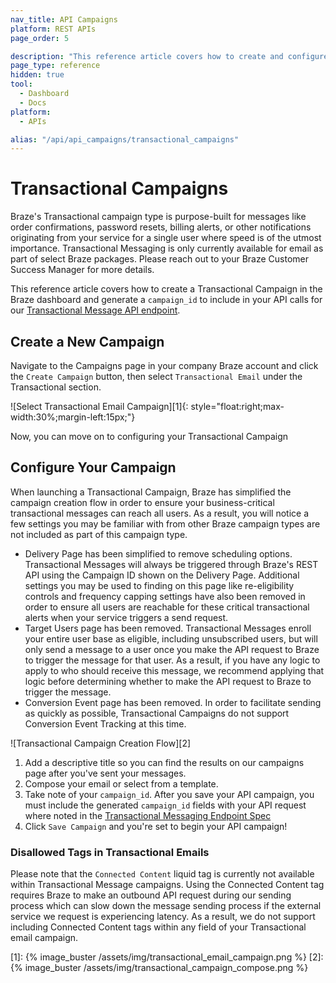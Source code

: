 ```yaml
---
nav_title: API Campaigns
platform: REST APIs
page_order: 5

description: "This reference article covers how to create and configure a new Braze Transactional Message Campaign."
page_type: reference
hidden: true
tool:
  - Dashboard
  - Docs
platform:
  - APIs

alias: "/api/api_campaigns/transactional_campaigns"
---
```

# Transactional Campaigns

Braze's Transactional campaign type is purpose-built for messages like order confirmations, password resets, billing alerts, or other notifications originating from your service for a single user where speed is of the utmost importance. Transactional Messaging is only currently available for email as part of select Braze packages. Please reach out to your Braze Customer Success Manager for more details. 

This reference article covers how to create a Transactional Campaign in the Braze dashboard and generate a `campaign_id` to include in your API calls for our [Transactional Message API endpoint]({{site.baseurl}}/api/endpoints/messaging/send_messages/post_send_transactional_message).


## Create a New Campaign
Navigate to the Campaigns page in your company Braze account and click the `Create Campaign` button, then select `Transactional Email` under the Transactional section.

![Select Transactional Email Campaign][1]{: style="float:right;max-width:30%;margin-left:15px;"}

Now, you can move on to configuring your Transactional Campaign

## Configure Your Campaign

When launching a Transactional Campaign, Braze has simplified the campaign creation flow in order to ensure your business-critical transactional messages can reach all users. As a result, you will notice a few settings you may be familiar with from other Braze campaign types are not included as part of this campaign type. 

- Delivery Page has been simplified to remove scheduling options. Transactional Messages will always be triggered through Braze's REST API using the Campaign ID shown on the Delivery Page. Additional settings you may be used to finding on this page like re-eligibility controls and frequency capping settings have also been removed in order to ensure all users are reachable for these critical transactional alerts when your service triggers a send request.  
- Target Users page has been removed. Transactional Messages enroll your entire user base as eligible, including unsubscribed users, but will only send a message to a user once you make the API request to Braze to trigger the message for that user. As a result, if you have any logic to apply to who should receive this message, we recommend applying that logic before determining whether to make the API request to Braze to trigger the message. 
- Conversion Event page has been removed. In order to facilitate sending as quickly as possible, Transactional Campaigns do not support Conversion Event Tracking at this time.

![Transactional Campaign Creation Flow][2]

1. Add a descriptive title so you can find the results on our campaigns page after you've sent your messages.
2. Compose your email or select from a template. 
3. Take note of your `campaign_id`. After you save your API campaign, you must include the generated `campaign_id` fields with your API request where noted in the [Transactional Messaging Endpoint Spec]({{site.baseurl}}/api/endpoints/messaging/send_messages/post_send_transactional_message)
4. Click `Save Campaign` and you're set to begin your API campaign!

### Disallowed Tags in Transactional Emails 

Please note that the `Connected Content` liquid tag is currently not available within Transactional Message campaigns. Using the Connected Content tag requires Braze to make an outbound API request during our sending process which can slow down the message sending process if the external service we request is experiencing latency. As a result, we do not support including Connected Content tags within any field of your Transactional email campaign.


[1]: {% image_buster /assets/img/transactional_email_campaign.png %} 
[2]: {% image_buster /assets/img/transactional_campaign_compose.png %}
